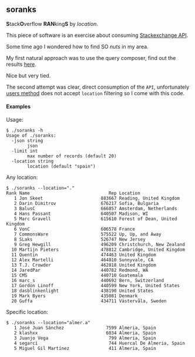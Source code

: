 ## soranks

**S**tack**O**verflow **RAN**king**S** by *location*.

This piece of software is an exercise about consuming  [Stackexchange API](https://api.stackexchange.com).

Some time ago I wondered how to find SO *nuts* in my area.

My first natural approach was to use the query composer, find out the results [here](http://data.stackexchange.com/stackoverflow/query/381151/almeria-users).

Nice but very tied.

The second attempt was clear, direct consumption of  the `API`,  unfortunately [users method](https://api.stackexchange.com/docs/users) does not accept `location` filtering so I come with this code.

#### Examples

Usage:

```
$ ./soranks -h
Usage of ./soranks:
  -json string
    	json
  -limit int
    	max number of records (default 20)
  -location string
    	location (default "spain")
```

Any location:

```
$ ./soranks --location="."
Rank Name                              Rep Location
   1 Jon Skeet                      883667 Reading, United Kingdom
   2 Darin Dimitrov                 676217 Sofia, Bulgaria
   3 BalusC                         666857 Amsterdam, Netherlands
   4 Hans Passant                   640507 Madison, WI
   5 Marc Gravell                   615610 Forest of Dean, United Kingdom
   6 VonC                           606578 France
   7 CommonsWare                    575522 Up, Up, and Away
   8 SLaks                          526747 New Jersey
   9 Greg Hewgill                   496209 Christchurch, New Zealand
  10 Martijn Pieters                478812 Cambridge, United Kingdom
  11 Quentin                        474463 United Kingdom
  12 Alex Martelli                  464810 Sunnyvale, CA
  13 T.J. Crowder                   462818 United Kingdom
  14 JaredPar                       440782 Redmond, WA
  15 CMS                            440710 Guatemala
  16 marc_s                         440692 Bern, Switzerland
  17 Gordon Linoff                  440599 New York, United States
  18 dasblinkenlight                438190 United States
  19 Mark Byers                     435081 Denmark
  20 Guffa                          434711 Västervåla, Sweden
```

Specific location:

```
$ ./soranks --location="almer.a"
   1 José Juan Sánchez                7599 Almeria, Spain
   2 klashxx                          6034 Almeria, Spain
   3 Juanjo Vega                       799 Almeria, Spain
   4 segarci                           744 Huercal De Almeria, Spain
   5 Miguel Gil Martínez               411 Almeria, Spain
```
